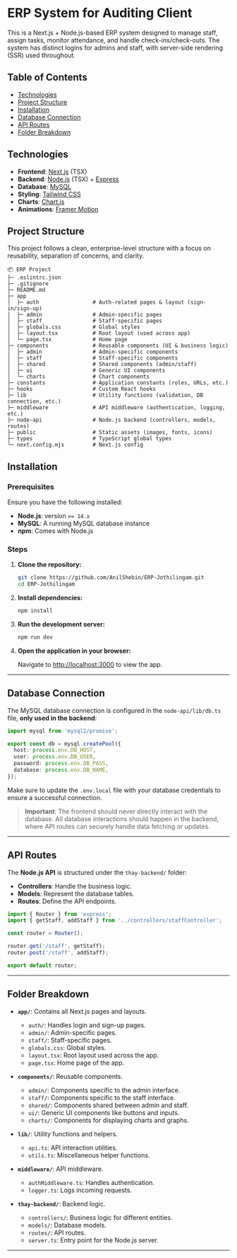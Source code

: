 # ERP System for Auditing Client

This is a Next.js + Node.js-based ERP system designed to manage staff, assign tasks, monitor attendance, and handle check-ins/check-outs. The system has distinct logins for admins and staff, with server-side rendering (SSR) used throughout.

## Table of Contents

- [Technologies](../../Downloads/README.md#technologies)
- [Project Structure](../../Downloads/README.md#project-structure)
- [Installation](../../Downloads/README.md#installation)
- [Database Connection](../../Downloads/README.md#database-connection)
- [API Routes](../../Downloads/README.md#api-routes)
- [Folder Breakdown](../../Downloads/README.md#folder-breakdown)

## Technologies

- **Frontend**: [Next.js](https://nextjs.org/) (TSX)
- **Backend**: [Node.js](https://nodejs.org/) (TSX) + [Express](https://expressjs.com/)
- **Database**: [MySQL](https://www.mysql.com/)
- **Styling**: [Tailwind CSS](https://tailwindcss.com/)
- **Charts**: [Chart.js](https://www.chartjs.org/)
- **Animations**: [Framer Motion](https://www.framer.com/motion/)

## Project Structure

This project follows a clean, enterprise-level structure with a focus on reusability, separation of concerns, and clarity.

```
📦 ERP Project
├─ .eslintrc.json
├─ .gitignore
├─ README.md
├─ app
│  ├─ auth                 # Auth-related pages & layout (sign-in/sign-up)
│  ├─ admin                # Admin-specific pages
│  ├─ staff                # Staff-specific pages
│  ├─ globals.css          # Global styles
│  ├─ layout.tsx           # Root layout (used across app)
│  └─ page.tsx             # Home page
├─ components              # Reusable components (UI & business logic)
│  ├─ admin                # Admin-specific components
│  ├─ staff                # Staff-specific components
│  ├─ shared               # Shared components (admin/staff)
│  ├─ ui                   # Generic UI components
│  └─ charts               # Chart components
├─ constants               # Application constants (roles, URLs, etc.)
├─ hooks                   # Custom React hooks
├─ lib                     # Utility functions (validation, DB connection, etc.)
├─ middleware              # API middleware (authentication, logging, etc.)
├─ node-api                # Node.js backend (controllers, models, routes)
├─ public                  # Static assets (images, fonts, icons)
├─ types                   # TypeScript global types
└─ next.config.mjs         # Next.js config
```

## Installation

### Prerequisites

Ensure you have the following installed:

- **Node.js**: version `>= 14.x`
- **MySQL**: A running MySQL database instance
- **npm**: Comes with Node.js

### Steps

1. **Clone the repository:**

   ```bash
   git clone https://github.com/AnilShebin/ERP-Jothilingam.git
   cd ERP-Jothilingam
   ```

2. **Install dependencies:**

   ```bash
   npm install
   ```

3. **Run the development server:**

   ```bash
   npm run dev
   ```

4. **Open the application in your browser:**

   Navigate to [http://localhost:3000](http://localhost:3000) to view the app.

---

## Database Connection

The MySQL database connection is configured in the `node-api/lib/db.ts` file, **only used in the backend**:

```typescript
import mysql from 'mysql2/promise';

export const db = mysql.createPool({
  host: process.env.DB_HOST,
  user: process.env.DB_USER,
  password: process.env.DB_PASS,
  database: process.env.DB_NAME,
});
```

Make sure to update the `.env.local` file with your database credentials to ensure a successful connection.

> **Important**: The frontend should never directly interact with the database. All database interactions should happen in the backend, where API routes can securely handle data fetching or updates.

---

## API Routes

The **Node.js API** is structured under the `thay-backend/` folder:

- **Controllers**: Handle the business logic.
- **Models**: Represent the database tables.
- **Routes**: Define the API endpoints.

```typescript
import { Router } from 'express';
import { getStaff, addStaff } from '../controllers/staffController';

const router = Router();

router.get('/staff', getStaff);
router.post('/staff', addStaff);

export default router;
```

---

## Folder Breakdown

- **`app/`**: Contains all Next.js pages and layouts.
  - `auth/`: Handles login and sign-up pages.
  - `admin/`: Admin-specific pages.
  - `staff/`: Staff-specific pages.
  - `globals.css`: Global styles.
  - `layout.tsx`: Root layout used across the app.
  - `page.tsx`: Home page of the app.

- **`components/`**: Reusable components.
  - `admin/`: Components specific to the admin interface.
  - `staff/`: Components specific to the staff interface.
  - `shared/`: Components shared between admin and staff.
  - `ui/`: Generic UI components like buttons and inputs.
  - `charts/`: Components for displaying charts and graphs.

- **`lib/`**: Utility functions and helpers.
  - `api.ts`: API interaction utilities.
  - `utils.ts`: Miscellaneous helper functions.

- **`middleware/`**: API middleware.
  - `authMiddleware.ts`: Handles authentication.
  - `logger.ts`: Logs incoming requests.

- **`thay-backend/`**: Backend logic.
  - `controllers/`: Business logic for different entities.
  - `models/`: Database models.
  - `routes/`: API routes.
  - `server.ts`: Entry point for the Node.js server.

---
